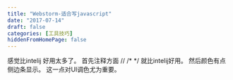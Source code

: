 ```yaml
---
title: "Webstorm-适合写javascript"
date: "2017-07-14"
draft: false
categories: [工具技巧]
hiddenFromHomePage: false
---
```

感觉比intelij 好用太多了。
首先注释方面 //  /* */ 就比intelij好用。
然后颜色有点侧边条显示。 这一点对UI调色尤为重要。
